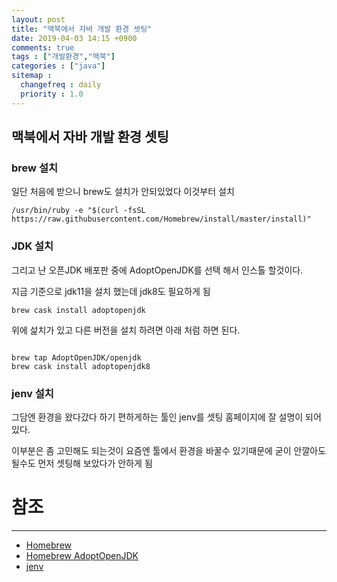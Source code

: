 ```yaml
---
layout: post
title: "맥북에서 자바 개발 환경 셋팅"
date: 2019-04-03 14:15 +0900
comments: true
tags : ["개발환경","맥북"]
categories : ["java"]
sitemap :
  changefreq : daily
  priority : 1.0
---
```


## 맥북에서 자바 개발 환경 셋팅

### brew 설치 

일단 처음에 받으니 brew도 설치가 안되있었다 이것부터 설치

```
/usr/bin/ruby -e "$(curl -fsSL https://raw.githubusercontent.com/Homebrew/install/master/install)"
```

### JDK 설치 

그리고 난 오픈JDK 배포판 중에 AdoptOpenJDK를 선택 해서 인스톨 할것이다. 

지금 기준으로 jdk11을 설치 했는데 jdk8도 필요하게 됨

```
brew cask install adoptopenjdk
```

위에 섩치가 있고 다른 버전을 설치 하려면 아래 처럼 하면 된다.

```

brew tap AdoptOpenJDK/openjdk
brew cask install adoptopenjdk8

```

### jenv 설치 

그담엔 환경을 왔다갔다 하기 편하게하는 툴인 jenv를 셋팅 홈페이지에 잘 설명이 되어 있다.

이부분은 좀 고민해도 되는것이 요즘엔 툴에서 환경을 바꿀수 있기때문에 굳이 안깔아도 될수도 먼저 셋팅해 보았다가 안하게 됨

# 참조
-----
* [Homebrew](https://brew.sh/)
* [Homebrew AdoptOpenJDK](https://github.com/AdoptOpenJDK/homebrew-openjdk)
* [jenv](http://www.jenv.be/)

